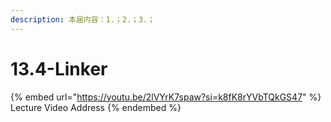 ```yaml
---
description: 本届内容：1.；2.；3.；
---
```


# 13.4-Linker

{% embed url="https://youtu.be/2lVYrK7spaw?si=k8fK8rYVbTQkGS47" %}
Lecture Video Address
{% endembed %}
